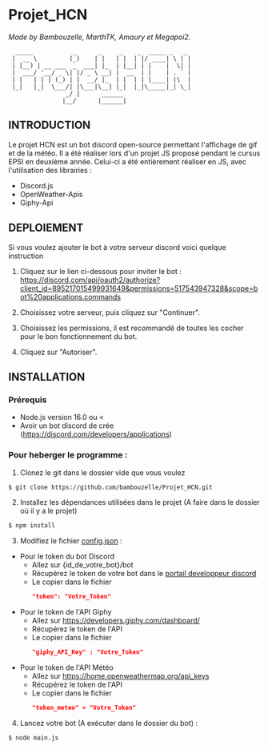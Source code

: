 # Projet_HCN
*Made by Bambouzelle, MarthTK, Amaury et Megapoi2.*
```
  _____           _      _     _    _  _____ _   _ 
 |  __ \         (_)    | |   | |  | |/ ____| \ | | 
 | |__) | __ ___  _  ___| |_  | |__| | |    |  \| | 
 |  ___/ '__/ _ \| |/ _ \ __| |  __  | |    | . ` |
 | |   | | | (_) | |  __/ |_  | |  | | |____| |\  |
 |_|   |_|  \___/| |\___|\__| |_|  |_|\_____|_| \_|
                _/ |      ______                   
               |__/      |______|                  
```

## INTRODUCTION


  Le projet HCN est un bot discord open-source permettant l'affichage de gif et de la météo. 
Il a été réaliser lors d'un projet JS proposé pendant le cursus EPSI en deuxième année. 
Celui-ci a été entièrement réaliser en JS, avec l'utilisation des librairies : 
* Discord.js 
* OpenWeather-Apis 
* Giphy-Api 

## DEPLOIEMENT


  Si vous voulez ajouter le bot à votre serveur discord voici quelque instruction
  
1. Cliquez sur le lien ci-dessous pour inviter le bot : https://discord.com/api/oauth2/authorize?client_id=895217015499931649&permissions=517543947328&scope=bot%20applications.commands
    
2. Choisissez votre serveur, puis cliquez sur "Continuer".

3. Choisissez les permissions, il est recommandé de toutes les cocher pour le bon fonctionnement du bot.
  
4. Cliquez sur "Autoriser".

## INSTALLATION

### Prérequis 
* Node.js version 16.0 ou <
* Avoir un bot discord de crée (https://discord.com/developers/applications)

### Pour heberger le programme : 
1. Clonez le git dans le dossier vide que vous voulez
  ```bash
  $ git clone https://github.com/bambouzelle/Projet_HCN.git 
  ```
2. Installez les dépendances utilisées dans le projet (A faire dans le dossier où il y a le projet)
  ```bash
  $ npm install
  ```
3. Modifiez le fichier [config.json](/config.json) :
  * Pour le token du bot Discord
    - Allez sur {id_de_votre_bot}/bot
    - Récupérez le token de votre bot dans le [portail developpeur discord](https://discord.com/developers/applications) 
    - Le copier dans le fichier
      ```JSON
      "token": "Votre_Token"
      ```
  * Pour le token de l'API Giphy  
    - Allez sur https://developers.giphy.com/dashboard/
    - Récupérez le token de l'API
    - Le copier dans le fichier
      ```JSON
      "giphy_API_Key" : "Votre_Token"
      ```
  * Pour le token de l'API Météo
    - Allez sur https://home.openweathermap.org/api_keys
    - Récupérez le token de l'API
    - Le copier dans le fichier
      ```JSON
      "token_meteo" = "Votre_Token"
      ```
  
  
4. Lancez votre bot (A exécuter dans le dossier du bot) :
  ```bash
  $ node main.js
  ```
